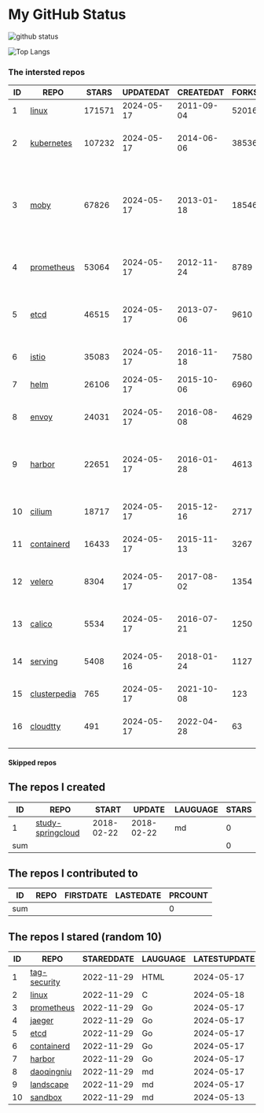 # My GitHub Status

<img src="https://github-readme-stats-1.yihong0618.vercel.app/api?username=daoqingniu&show_icons=true&&&hide_title=true&count_private=true" alt="github status" />

![Top Langs](https://github-readme-stats-1.yihong0618.vercel.app/api/top-langs/?username=daoqingniu&layout=compact)

<!--START_SECTION:github_repos-->
### The intersted repos
| ID |                              REPO                               | STARS  | UPDATEDAT  | CREATEDAT  | FORKSCOUNT |                                                DESCRIPTIONS                                                |
|----|-----------------------------------------------------------------|--------|------------|------------|------------|------------------------------------------------------------------------------------------------------------|
|  1 | [linux](https://github.com/torvalds/linux)                      | 171571 | 2024-05-17 | 2011-09-04 |      52016 | Linux kernel source tree                                                                                   |
|  2 | [kubernetes](https://github.com/kubernetes/kubernetes)          | 107232 | 2024-05-17 | 2014-06-06 |      38536 | Production-Grade Container Scheduling and Management                                                       |
|  3 | [moby](https://github.com/moby/moby)                            |  67826 | 2024-05-17 | 2013-01-18 |      18546 | The Moby Project - a collaborative project for the container ecosystem to assemble container-based systems |
|  4 | [prometheus](https://github.com/prometheus/prometheus)          |  53064 | 2024-05-17 | 2012-11-24 |       8789 | The Prometheus monitoring system and time series database.                                                 |
|  5 | [etcd](https://github.com/etcd-io/etcd)                         |  46515 | 2024-05-17 | 2013-07-06 |       9610 | Distributed reliable key-value store for the most critical data of a distributed system                    |
|  6 | [istio](https://github.com/istio/istio)                         |  35083 | 2024-05-17 | 2016-11-18 |       7580 | Connect, secure, control, and observe services.                                                            |
|  7 | [helm](https://github.com/helm/helm)                            |  26106 | 2024-05-17 | 2015-10-06 |       6960 | The Kubernetes Package Manager                                                                             |
|  8 | [envoy](https://github.com/envoyproxy/envoy)                    |  24031 | 2024-05-17 | 2016-08-08 |       4629 | Cloud-native high-performance edge/middle/service proxy                                                    |
|  9 | [harbor](https://github.com/goharbor/harbor)                    |  22651 | 2024-05-17 | 2016-01-28 |       4613 | An open source trusted cloud native registry project that stores, signs, and scans content.                |
| 10 | [cilium](https://github.com/cilium/cilium)                      |  18717 | 2024-05-17 | 2015-12-16 |       2717 | eBPF-based Networking, Security, and Observability                                                         |
| 11 | [containerd](https://github.com/containerd/containerd)          |  16433 | 2024-05-17 | 2015-11-13 |       3267 | An open and reliable container runtime                                                                     |
| 12 | [velero](https://github.com/vmware-tanzu/velero)                |   8304 | 2024-05-17 | 2017-08-02 |       1354 | Backup and migrate Kubernetes applications and their persistent volumes                                    |
| 13 | [calico](https://github.com/projectcalico/calico)               |   5534 | 2024-05-17 | 2016-07-21 |       1250 | Cloud native networking and network security                                                               |
| 14 | [serving](https://github.com/knative/serving)                   |   5408 | 2024-05-16 | 2018-01-24 |       1127 | Kubernetes-based, scale-to-zero, request-driven compute                                                    |
| 15 | [clusterpedia](https://github.com/clusterpedia-io/clusterpedia) |    765 | 2024-05-17 | 2021-10-08 |        123 | The Encyclopedia of Kubernetes clusters                                                                    |
| 16 | [cloudtty](https://github.com/cloudtty/cloudtty)                |    491 | 2024-05-17 | 2022-04-28 |         63 | A Friendly Kubernetes CloudShell (Web Terminal) !                                                          |



#### Skipped repos
<!--END_SECTION:github_repos-->

<!--START_SECTION:my_github-->
## The repos I created
| ID  |                                 REPO                                 |   START    |   UPDATE   | LAUGUAGE | STARS |
|-----|----------------------------------------------------------------------|------------|------------|----------|-------|
|   1 | [study-springcloud](https://github.com/daoqingniu/study-springcloud) | 2018-02-22 | 2018-02-22 | md       |     0 |
| sum |                                                                      |            |            |          |     0 |

## The repos I contributed to
| ID  | REPO | FIRSTDATE | LASTEDATE | PRCOUNT |
|-----|------|-----------|-----------|---------|
| sum |      |           |           |       0 |

## The repos I stared (random 10)
| ID |                          REPO                          | STAREDDATE | LAUGUAGE | LATESTUPDATE |
|----|--------------------------------------------------------|------------|----------|--------------|
|  1 | [tag-security](https://github.com/cncf/tag-security)   | 2022-11-29 | HTML     | 2024-05-17   |
|  2 | [linux](https://github.com/torvalds/linux)             | 2022-11-29 | C        | 2024-05-18   |
|  3 | [prometheus](https://github.com/prometheus/prometheus) | 2022-11-29 | Go       | 2024-05-17   |
|  4 | [jaeger](https://github.com/jaegertracing/jaeger)      | 2022-11-29 | Go       | 2024-05-17   |
|  5 | [etcd](https://github.com/etcd-io/etcd)                | 2022-11-29 | Go       | 2024-05-17   |
|  6 | [containerd](https://github.com/containerd/containerd) | 2022-11-29 | Go       | 2024-05-17   |
|  7 | [harbor](https://github.com/goharbor/harbor)           | 2022-11-29 | Go       | 2024-05-17   |
|  8 | [daoqingniu](https://github.com/daoqingniu/daoqingniu) | 2022-11-29 | md       | 2024-05-17   |
|  9 | [landscape](https://github.com/cncf/landscape)         | 2022-11-29 | md       | 2024-05-17   |
| 10 | [sandbox](https://github.com/cncf/sandbox)             | 2022-11-29 | md       | 2024-05-13   |

<!--END_SECTION:my_github-->
